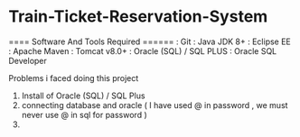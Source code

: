 # Train-Ticket-Reservation-System


==== Software And Tools Required ======
: Git 
: Java JDK 8+ 
: Eclipse EE 
: Apache Maven 
: Tomcat v8.0+ 
: Oracle (SQL) / SQL PLUS 
: Oracle SQL Developer 


Problems i faced doing this project 

1. Install of Oracle (SQL) / SQL Plus
2. connecting database and oracle ( I have used @ in password , we must never use @ in sql for password ) 
3.  
